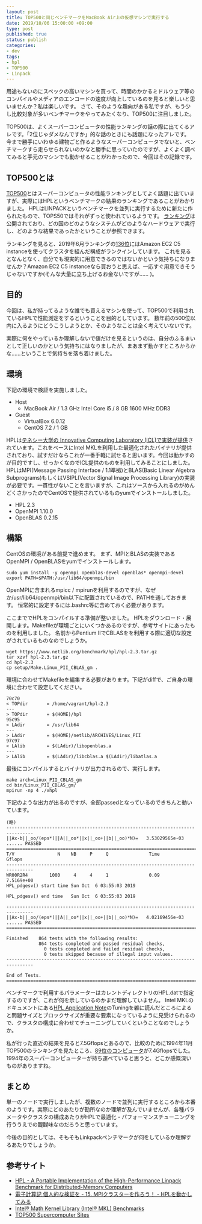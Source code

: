 ```yaml
---
layout: post
title: TOP500と同じベンチマークをMacBook Air上の仮想マシンで実行する
date: 2019/10/06 15:00:00 +09:00
type: post
published: true
status: publish
categories:
- dev
tags:
- hpl
- TOP500
- Linpack
---
```

用途もないのにスペックの高いマシンを買って、時間のかかるミドルウェア等のコンパイルやメディアのエンコードの速度が向上しているのを見ると楽しいと思いませんか？私は楽しいです。
さて、そのような趣向がある私ですが、もう少し比較対象が多いベンチマークをやってみたくなり、TOP500に注目しました。

TOP500は、よくスーパーコンピュータの性能ランキングの話の際に出てくるアレです。「2位じゃダメなんですか」的な話のときにも話題になったアレです。
今まで勝手にいわゆる建物ごと作るようなスーパーコンピュータでないと、ベンチマークすら走らせられないのかなと勝手に思っていたのですが、よくよく調べてみると手元のマシンでも動かせることがわかったので、今回はその記録です。

## TOP500とは
[TOP500](https://www.top500.org/)とはスーパーコンピュータの性能ランキングとしてよく話題に出ていますが、実際にはHPLというベンチマークの結果のランキングであることがわかりました。
HPLはLINPACKというベンチマークを並列に実行するために新たに作られたもので、TOPS50ではそれがずっと使われているようです。
[ランキング](https://www.top500.org/lists/2019/06/)は公開されており、どの国のどのようなシステムがどのようなハードウェアで実行し、どのような結果であったかということが参照できます。

ランキングを見ると、2019年6月ランキングの[136位](https://www.top500.org/site/50808)にはAmazon EC2 C5 instanceを使ってクラスタを組んだ構成がランクインしています。
これを見るとなんとなく、自分でも現実的に用意できるのではないかという気持ちになりませんか？Amazon EC2 C5 instanceなら買おうと思えば、一応すぐ用意できそうじゃないですか(そんな大量に立ち上げるお金ないですが……
)。

## 目的
今回は、私が持ってるような誰でも買えるマシンを使って、TOP500で利用されているHPLで性能測定をするということを目的としています。
数年前の500位以内に入るようにどうこうしようとか、そのようなことは全く考えていないです。

実際に何をやっているか理解しないで値だけを見るというのは、自分のふるまいとして正しいのかという気持ちにはなりましたが、まあまず動かすところからかな……ということで気持ちを落ち着けました。

## 環境
下記の環境で検証を実施しました。

 - Host
    - MacBook Air / 1.3 GHz Intel Core i5 / 8 GB 1600 MHz DDR3
  - Guest
    - VirtualBox 6.0.12
    - CentOS 7.2 / 1 GB 

HPLは[テネシー大学の Innovative Computing Laboratory (ICL)で実装が提供](https://www.netlib.org/benchmark/hpl/)されています。これをベースにIntel MKLを利用した最適化されたバイナリが提供されており、試すだけならこれが一番手軽に試せると思います。今回は動かすのが目的ですし、せっかくなのでICL提供のものを利用してみることにしました。
HPLはMPI(Message Passing Interface / 1.1準拠)とBLAS(Basic Linear Algebra Subprograms)もしくはVSIPL(Vector Signal Image Processing Library)の実装が必要です。一貫性がないことを言いますが、これはソースから入れるのがめんどくさかったのでCentOSで提供されているものyumでインストールしました。
  - HPL 2.3
  - OpenMPI 1.10.0
  - OpenBLAS 0.2.15

## 構築
CentOSの環境がある前提で進めます。
まず、MPIとBLASの実装であるOpenMPI / OpenBLASをyumでインストールします。

```
sudo yum install -y openmpi openblas-devel openblas* openmpi-devel
export PATH=$PATH:/usr/lib64/openmpi/bin
```
OpenMPIに含まれるmpicc / mpirunを利用するのですが、なぜか/usr/lib64/openmpi/bin以下に配置されているので、PATHを通しておきます。
恒常的に設定するには.bashrc等に含めておく必要があります。

ここまででHPLをコンパイルする準備が整いました。
HPLをダウンロード・展開します。Makefileが環境ごとにいくつかあるのですが、参考サイトにあったものを利用しました。
名前からPentium IIでCBLASをを利用する際に適切な設定がされているものなのでしょうか。
```
wget https://www.netlib.org/benchmark/hpl/hpl-2.3.tar.gz
tar xzvf hpl-2.3.tar.gz
cd hpl-2.3
cp setup/Make.Linux_PII_CBLAS_gm .
```

環境に合わせてMakefileを編集する必要があります。下記がdiffで、ご自身の環境に合わせて設定してください。
```
70c70
< TOPdir       = /home/vagrant/hpl-2.3
---
> TOPdir       = $(HOME)/hpl
95c95
< LAdir        = /usr/lib64
---
> LAdir        = $(HOME)/netlib/ARCHIVES/Linux_PII
97c97
< LAlib        = $(LAdir)/libopenblas.a
---
> LAlib        = $(LAdir)/libcblas.a $(LAdir)/libatlas.a
```

最後にコンパイルするとバイナリが出力されるので、実行します。
```
make arch=Linux_PII_CBLAS_gm
cd bin/Linux_PII_CBLAS_gm/
mpirun -np 4 ./xhpl
```

下記のような出力が出るのですが、全部passedとなっているのできちんと動いています。
```
(略)
--------------------------------------------------------------------------------
||Ax-b||_oo/(eps*(||A||_oo*||x||_oo+||b||_oo)*N)=   3.53029565e-03 ...... PASSED
================================================================================
T/V                N    NB     P     Q               Time                 Gflops
--------------------------------------------------------------------------------
WR00R2R4        1000     4     4     1               0.09             7.5169e+00
HPL_pdgesv() start time Sun Oct  6 03:55:03 2019

HPL_pdgesv() end time   Sun Oct  6 03:55:03 2019

--------------------------------------------------------------------------------
||Ax-b||_oo/(eps*(||A||_oo*||x||_oo+||b||_oo)*N)=   4.02169456e-03 ...... PASSED
================================================================================

Finished    864 tests with the following results:
            864 tests completed and passed residual checks,
              0 tests completed and failed residual checks,
              0 tests skipped because of illegal input values.
--------------------------------------------------------------------------------

End of Tests.
================================================================================
```
ベンチマークで利用するパラメーターはカレントディレクトリのHPL.datで指定するのですが、これが何を示しているのかまだ理解していません。
Intel MKLのドキュメントにある[HPL Application Note](https://software.intel.com/en-us/articles/performance-tools-for-software-developers-hpl-application-note/)のTuningを雑に読んだところによると問題サイズとブロックサイズが重要な要素になっているように見受けられるので、クラスタの構成に合わせてチューニングしていくということなのでしょうか。

私が行った直近の結果を見ると7.5Gflopsとあるので、比較のために1994年11月TOP500のランキングを見たところ、[89位のコンピュータ](https://www.top500.org/site/47530)が7.4Gflopsでした。1994年のスーパーコンピューターが持ち運べていると思うと、どこか感慨深いものがありますね。

## まとめ
単一のノードで実行しましたが、複数のノードで並列に実行するところから本番のようです。実際にどのあたりが勘所なのか理解が及んでいませんが、各種パラメータやクラスタの構成あたりがHPLで最適化・パフォーマンスチューニングを行ううえでの醍醐味なのだろうと思っています。

今後の目的としては、そもそもLinkpackベンチマークが何をしているか理解するあたりでしょうか。

## 参考サイト
 - [HPL - A Portable Implementation of the High-Performance Linpack Benchmark for Distributed-Memory Computers](https://www.netlib.org/benchmark/hpl/)
 - [電子計算記 個人的な検証を - 15. MPIクラスターを作ろう！ - HPLを動かしてみる](http://fujish.hateblo.jp/entry/2018/01/11/003736)
 - [Intel® Math Kernel Library (Intel® MKL) Benchmarks](https://software.intel.com/en-us/articles/intel-mkl-benchmarks-suite)
 - [TOP500 Supercomputer Sites](https://www.top500.org/)
